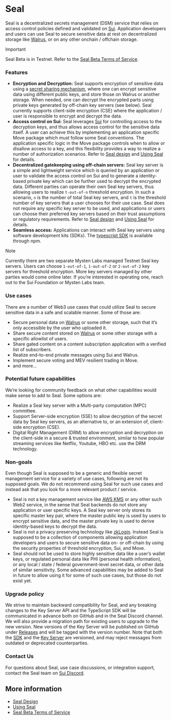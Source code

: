 # Seal

Seal is a decentralized secrets management (DSM) service that relies on access control policies defined and validated on [Sui](https://docs.sui.io/concepts/components). Application developers and users can use Seal to secure sensitive data at rest on decentralized storage like [Walrus](https://docs.wal.app/), or on any other onchain / offchain storage.

> [!IMPORTANT]
> Seal Beta is in Testnet. Refer to the [Seal Beta Terms of Service](TermsOfService.md).

### Features

- **Encryption and Decryption:** Seal supports encryption of sensitive data using a [secret sharing mechanism](https://en.wikipedia.org/wiki/Shamir%27s_secret_sharing), where one can encrypt sensitive data using different public keys, and store those on Walrus or another storage. When needed, one can decrypt the encrypted parts using private keys generated by off-chain key servers (see below). Seal currently supports client-side encryption (CSE) where the application / user is responsible to encrypt and decrypt the data.
- **Access control on Sui:** Seal leverages [Sui](https://docs.sui.io/concepts/components) for controlling access to the decryption keys, and thus allows access control for the sensitive data itself. A user can achieve this by implementing an application specific Move package which must follow some Seal conventions. The application specific logic in the Move package controls when to allow or disallow access to a key, and this flexibility provides a way to realize a number of authorization scenarios. Refer to [Seal design](Design.md) and [Using Seal](UsingSeal.md) for details.
- **Decentralized gatekeeping using off-chain servers:** Seal key server is a simple and lightweight service which is queried by an application or user to validate the access control on Sui and to generate a identity-based private key which can be further used to decrypt the encrypted data. Different parties can operate their own Seal key servers, thus allowing users to realize `t-out-of-n` threshold encryption. In such a scenario, `n` is the number of total Seal key servers, and `t` is the threshold number of key servers that a user chooses for their use case. Seal does not require any specific key server to be used, and applications or users can choose their preferred key servers based on their trust assumptions or regulatory requirements. Refer to [Seal design](Design.md) and [Using Seal](UsingSeal.md) for details.
- **Seamless access:** Applications can interact with Seal key servers using software development kits (SDKs). The [typescript SDK](https://www.npmjs.com/package/@mysten/seal) is available through npm.

> [!NOTE]
> Currently there are two separate Mysten Labs managed Testnet Seal key servers. Users can choose `1-out-of-1`, `1-out-of-2` or `2-out-of-2` key servers for threshold encryption. More key servers managed by other parties would come online later. If you’re interested in operating one, reach out to the Sui Foundation or Mysten Labs team.

### Use cases

There are a number of Web3 use cases that could utilize Seal to secure sensitive data in a safe and scalable manner. Some of those are:

- Secure personal data on [Walrus](https://docs.wal.app/) or some other storage, such that it’s only accessible by the user who uploaded it.
- Share secure content stored on [Walrus](https://docs.wal.app/) or some other storage with a specific allowlist of users.
- Share gated content on a content subscription application with a verified list of subscribers.
- Realize end-to-end private messages using Sui and Walrus.
- Implement secure voting and MEV resilient trading in Move.
- and more…

### Potential future capabilities

We’re looking for community feedback on what other capabilities would make sense to add to Seal. Some options are:

- Realize a Seal key server with a Multi-party computation (MPC) committee.
- Support Server-side encryption (SSE) to allow decryption of the secret data by Seal key servers, as an alternative to, or an extension of, client-side encryption (CSE).
- Digital Right Management (DRM) to allow encryption and decryption on the client-side in a secure & trusted environment, similar to how popular streaming services like Netflix, Youtube, HBO etc. use the DRM technology.

### Non-goals

Even though Seal is supposed to be a generic and flexible secret management service for a variety of use cases, following are not its supposed goals. We do not recommend using Seal for such use cases and instead ask that you look for a more relevant product / service.

- Seal is not a key management service like [AWS KMS](https://aws.amazon.com/kms/) or any other such Web2 service, in the sense that Seal backends do not store any application or user specific keys. A Seal key server only stores its specific master key pair, where the master public key is used by users to encrypt sensitive data, and the master private key is used to derive identity-based keys to decrypt the data.
- Seal is not a privacy preserving technology like [zkLogin](https://docs.sui.io/concepts/cryptography/zklogin). Instead Seal is supposed to be a collection of components allowing application developers and users to secure sensitive data on- or off-chain by using the security properties of threshold encryption, Sui, and Move.
- Seal should not be used to store highly sensitive data like a user’s wallet keys, or regulated personal data like PHI (personal health information), or any local / state / federal government-level secret data, or other data of similar sensitivity. Some advanced capabilities may be added to Seal in future to allow using it for some of such use cases, but those do not exist yet.

### Upgrade policy

We strive to maintain backward compatibility for Seal, and any breaking changes to the Key Server API and the TypeScript SDK will be communicated in advance both on GitHub and in the Seal Discord channel.
We will also provide a migration path for existing users to upgrade to the new version.
New versions of the Key Server will be published on GitHub under [Releases](https://github.com/MystenLabs/seal/releases) and will be tagged with the version number.
Note that both the [SDK](https://github.com/MystenLabs/ts-sdks/blob/main/packages/seal/src/key-server.ts#L31) and the [Key Server](https://github.com/MystenLabs/seal/blob/main/crates/key-server/src/server.rs#L85) are versioned, and may reject messages from outdated or deprecated counterparties.

### Contact Us

For questions about Seal, use case discussions, or integration support, contact the Seal team on [Sui Discord](https://discord.com/channels/916379725201563759/1356767654265880586).

## More information 
- [Seal Design](Design.md)
- [Using Seal](UsingSeal.md)
- [Seal Beta Terms of Service](TermsOfService.md)
